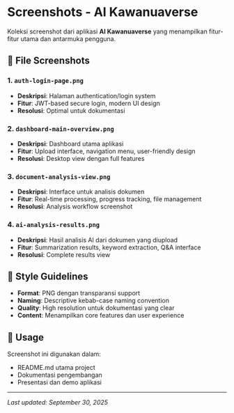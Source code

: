 # Screenshots - AI Kawanuaverse

Koleksi screenshot dari aplikasi **AI Kawanuaverse** yang menampilkan fitur-fitur utama dan antarmuka pengguna.

## 📁 File Screenshots

### 1. `auth-login-page.png`
- **Deskripsi**: Halaman authentication/login system
- **Fitur**: JWT-based secure login, modern UI design
- **Resolusi**: Optimal untuk dokumentasi

### 2. `dashboard-main-overview.png`
- **Deskripsi**: Dashboard utama aplikasi
- **Fitur**: Upload interface, navigation menu, user-friendly design
- **Resolusi**: Desktop view dengan full features

### 3. `document-analysis-view.png`
- **Deskripsi**: Interface untuk analisis dokumen
- **Fitur**: Real-time processing, progress tracking, file management
- **Resolusi**: Analysis workflow screenshot

### 4. `ai-analysis-results.png`
- **Deskripsi**: Hasil analisis AI dari dokumen yang diupload
- **Fitur**: Summarization results, keyword extraction, Q&A interface
- **Resolusi**: Complete results view

## 🎨 Style Guidelines

- **Format**: PNG dengan transparansi support
- **Naming**: Descriptive kebab-case naming convention
- **Quality**: High resolution untuk dokumentasi yang clear
- **Content**: Menampilkan core features dan user experience

## 📖 Usage

Screenshot ini digunakan dalam:
- README.md utama project
- Dokumentasi pengembangan
- Presentasi dan demo aplikasi

---

*Last updated: September 30, 2025*